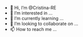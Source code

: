 - 👋 Hi, I’m @Cristina-RE
- 👀 I’m interested in ...
- 🌱 I’m currently learning ...
- 💞️ I’m looking to collaborate on ...
- 📫 How to reach me ...

<!---
Cristina-RE/Cristina-RE is a ✨ special ✨ repository because its `README.md` (this file) appears on your GitHub profile.
You can click the Preview link to take a look at your changes.
--->
